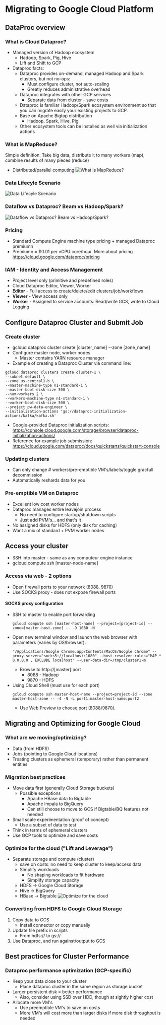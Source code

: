 # Migrating to Google Cloud Platform

## DataProc overview 
### What is Cloud Dataproc?
- Managed version of Hadoop ecosystem
  - Hadoop, Spark, Pig, Hive
  - Lift and Shift to GCP
- Dataproc facts:
  - Dataproc provides on-demand, managed Hadoop and Spark clusters, but not no-ops:
    - Must configure cluster, not auto-scaling
    - Greatly reduces administrative overhead
  - Dataproc integrates with other GCP services
    - Separate data from cluster - save costs
  - Dataproc is familiar Hadoop/Spark ecosystem environment so that you can migrate easily your existing projects to GCP. 
  - Base on Apache Bigtop distribution
    - Hadoop, Spark, Hive, Pig
  - Other ecosystem tools can be installed as well via initialization actions

### What is MapReduce?
Simple definition: Take big data, distribute it to many workers (map), combine results of many pieces (reduce)
- Distributed/parallel computing
![What is MapReduce?](./image/4-3-1.png "What is MapReduce?")

### Data Lifecyle Scenario

![Data Lifecyle Scenario](./image/4-3-2.png "Data Lifecyle Scenario")

### Dataflow vs Dataproc? Beam vs Hadoop/Spark?
![Dataflow vs Dataproc? Beam vs Hadoop/Spark?](./image/4-2-4.png "Dataflow vs Dataproc? Beam vs Hadoop/Spark?")

### Pricing
- Standard Compute Engine machine type pricing + managed Dataproc premiumn
- Premiumn = $0.01 per vCPU core/hour. More about pricing https://cloud.google.com/dataproc/pricing 

### IAM - Identity and Access Management
- Project level only (primitive and predefined roles)
- Cloud Dataproc Editor, Viewer, Worker
- **Editor** - Full access to create/delete/edit clusters/job/workflows
- **Viewer** - View access only
- **Worker** - Assigned to service accounts: Read/write GCS, write to Cloud Logging

## Configure Dataproc Cluster and Submit Job
### Create cluster
- gcloud dataproc cluster create [cluster_name] --zone [zone_name]
- Configure master node, worker nodes
  - Master contains YARN resource manager
- Example of creating a Dataproc Cluster via command line: 
```shell
gcloud dataproc clusters create cluster-1 \
--subnet default \
--zone us-central1-b \
--master-machine-type n1-standard-1 \
--master-boot-disk-size 500 \
--num-workers 2 \
--workers-machine-type n1-standard-1 \
--worker-boot-disk-size 500 \
--project pw-data-engineer \
--initialization-actions 'gs://dataproc-initialization-actions/kafka/kafka.sh'
```
- Google-provided Dataproc initialization scripts: https://console.cloud.google.com/storage/browser/dataproc-initialization-actions/ 
- Reference for example job submission: https://cloud.google.com/dataproc/docs/quickstarts/quickstart-console

### Updating clusters 
- Can only change # workers/pre-emptible VM's/labels/toggle gracfull decommission
- Automatically reshards data for you

### Pre-emptible VM on Dataproc
- Excellent low cost worker nodes 
- Dataproc manages entire leavejoin process
  - No need to configure startup/shutdown scripts 
  - Just add PVM's... and that's it
- No assigned disks for HDFS (only disk for caching)
- Want a mix of standard + PVM worker nodes
  
## Access your cluster
- SSH into master - same as any computeur engine instance
- gcloud compute ssh [master-node-name]
### Access via web - 2 options
- Open firewall ports to your network (8088, 9870)
- Use SOCKS proxy - does not expose firewall ports
#### SOCKS proxy configuration
- SSH to master to enable port forwarding
  ```shell
  gcloud compute ssh [master-host-name] --project=[project-id] --zone=[master-host-zone] -- -D 1080 -N
  ```
- Open new terminal window and launch the web browser with parameters (varies by OS/browser):
  ```shell
  "/Applications/Google Chrome.app/Contents/MacOS/Google Chrome" --proxy-server="socks5://localhost:1080" --host-resolver-rules="MAP * 0.0.0.0 , EXCLUDE localhost" --user-data-dir=/tmp/cluster1-m
  ```
  - Browse to http://[master]:port
    - 8088 - Hadoop
    - 9870 - HDFS
- Using Cloud Shell (must use for each port)
  ```shell
  gcloud compute ssh master-host-name --project=project-id --zone master-host-zone -- -4 -N -L port1:master-host-name:port2
  ```
  - Use Web Preview to choose port (8088/9870).

## Migrating and Optimizing for Google Cloud

### What are we moving/optimizing?
- Data (from HDFS)
- Jobs (pointing to Google Cloud locations)
- Treating clusters as ephemeral (temporary) rather than permanent entities
  
### Migration best practices
- Move data first (generally Cloud Storage buckets)
  - Possible exceptions
    - Apache HBase data to Bigtable
    - Apache Impala to BigQuery
    - Can still choose to move to GCS if Bigtable/BQ features not needed
- Small scale experimentation (proof of concept)
  - Use a subset of data to test
- Think in terms of ephemeral clusters
- Use GCP tools to optimize and save costs

### Optimize for the cloud ("Lift and Leverage")
- Separate storage and compute (cluster)
  - save on costs: no need to keep cluster to keep/access data
  - Simplify workloads 
    - No shaping workloads to fit hardware
    - Simplify storage capacity 
  - HDFS -> Google Cloud Storage
  - Hive -> BigQuery
  - HBase -> Bigtable
![Optimize for the cloud](./image/4-3-3.png "Optimize for the cloud")

### Converting from HDFS to Google Cloud Storage
1. Copy data to GCS
   - Install connector or copy manually
2. Update file prefix in scripts
   - From hdfs:// to gs://
3. Use Dataproc, and run against/output to GCS

## Best practices for Cluster Performance
### Dataproc performance optimization (GCP-specific)
- Keep your data close to your cluster
  - Place dataproc cluster in the same region as storage bucket
- Larger persistent disk = better performance
  - Also, consider using SSD over HDD, though at sightly higher cost
- Allocate more VM's
  - Use preemptible VM's to save on costs
  - More VM's will cost more than larger disks if more disk throughput is needed